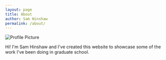 ```yaml
---
layout: page
title: About
author: Sam Hinshaw
permalink: /about/
---
```


<img src="{{ site.baseurl }}/assets/sam.jpg" title="Profile Picture" class="profile">

Hi! I'm Sam Hinshaw and I've created this website to showcase some of the work I've been doing in graduate school.

[GitHub]: https://github.com/samhinshaw
[samhinshaw]: http://samhinshaw.com
[jekyll]: https://github.com/jekyll/jekyll
